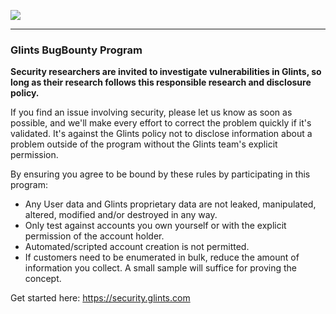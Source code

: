 ![](https://security.glints.com/assets/glints-security-logo.png)

---

### Glints BugBounty Program

**Security researchers are invited to investigate vulnerabilities in Glints, so long as their research follows this responsible research and disclosure policy.**

If you find an issue involving security, please let us know as soon as possible, and we'll make every effort to correct the problem quickly if it's validated. It's against the Glints policy not to disclose information about a problem outside of the program without the Glints team's explicit permission.

By ensuring you agree to be bound by these rules by participating in this program:

- Any User data and Glints proprietary data are not leaked, manipulated, altered, modified and/or destroyed in any way.
- Only test against accounts you own yourself or with the explicit permission of the account holder.
- Automated/scripted account creation is not permitted.
- If customers need to be enumerated in bulk, reduce the amount of information you collect. A small sample will suffice for proving the concept.

Get started here: https://security.glints.com
